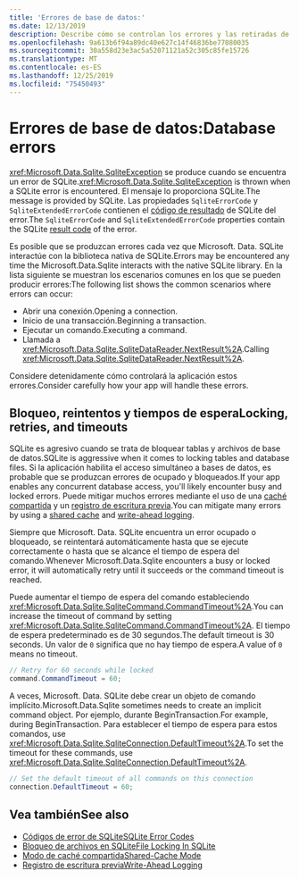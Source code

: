 ```yaml
---
title: 'Errores de base de datos:'
ms.date: 12/13/2019
description: Describe cómo se controlan los errores y las retiradas de la base de datos en la biblioteca.
ms.openlocfilehash: 9a613b6f94a89dc40e627c14f46836be77080035
ms.sourcegitcommit: 30a558d23e3ac5a52071121a52c305c85fe15726
ms.translationtype: MT
ms.contentlocale: es-ES
ms.lasthandoff: 12/25/2019
ms.locfileid: "75450493"
---
```

# <a name="database-errors"></a><span data-ttu-id="107ad-103">Errores de base de datos:</span><span class="sxs-lookup"><span data-stu-id="107ad-103">Database errors</span></span>

<span data-ttu-id="107ad-104"><xref:Microsoft.Data.Sqlite.SqliteException> se produce cuando se encuentra un error de SQLite.</span><span class="sxs-lookup"><span data-stu-id="107ad-104"><xref:Microsoft.Data.Sqlite.SqliteException> is thrown when a SQLite error is encountered.</span></span> <span data-ttu-id="107ad-105">El mensaje lo proporciona SQLite.</span><span class="sxs-lookup"><span data-stu-id="107ad-105">The message is provided by SQLite.</span></span> <span data-ttu-id="107ad-106">Las propiedades `SqliteErrorCode` y `SqliteExtendedErrorCode` contienen el [código de resultado](https://www.sqlite.org/rescode.html) de SQLite del error.</span><span class="sxs-lookup"><span data-stu-id="107ad-106">The `SqliteErrorCode` and `SqliteExtendedErrorCode` properties contain the SQLite [result code](https://www.sqlite.org/rescode.html) of the error.</span></span>

<span data-ttu-id="107ad-107">Es posible que se produzcan errores cada vez que Microsoft. Data. SQLite interactúe con la biblioteca nativa de SQLite.</span><span class="sxs-lookup"><span data-stu-id="107ad-107">Errors may be encountered any time the Microsoft.Data.Sqlite interacts with the native SQLite library.</span></span> <span data-ttu-id="107ad-108">En la lista siguiente se muestran los escenarios comunes en los que se pueden producir errores:</span><span class="sxs-lookup"><span data-stu-id="107ad-108">The following list shows the common scenarios where errors can occur:</span></span>

* <span data-ttu-id="107ad-109">Abrir una conexión.</span><span class="sxs-lookup"><span data-stu-id="107ad-109">Opening a connection.</span></span>
* <span data-ttu-id="107ad-110">Inicio de una transacción.</span><span class="sxs-lookup"><span data-stu-id="107ad-110">Beginning a transaction.</span></span>
* <span data-ttu-id="107ad-111">Ejecutar un comando.</span><span class="sxs-lookup"><span data-stu-id="107ad-111">Executing a command.</span></span>
* <span data-ttu-id="107ad-112">Llamada a <xref:Microsoft.Data.Sqlite.SqliteDataReader.NextResult%2A>.</span><span class="sxs-lookup"><span data-stu-id="107ad-112">Calling <xref:Microsoft.Data.Sqlite.SqliteDataReader.NextResult%2A>.</span></span>

<span data-ttu-id="107ad-113">Considere detenidamente cómo controlará la aplicación estos errores.</span><span class="sxs-lookup"><span data-stu-id="107ad-113">Consider carefully how your app will handle these errors.</span></span>

## <a name="locking-retries-and-timeouts"></a><span data-ttu-id="107ad-114">Bloqueo, reintentos y tiempos de espera</span><span class="sxs-lookup"><span data-stu-id="107ad-114">Locking, retries, and timeouts</span></span>

<span data-ttu-id="107ad-115">SQLite es agresivo cuando se trata de bloquear tablas y archivos de base de datos.</span><span class="sxs-lookup"><span data-stu-id="107ad-115">SQLite is aggressive when it comes to locking tables and database files.</span></span> <span data-ttu-id="107ad-116">Si la aplicación habilita el acceso simultáneo a bases de datos, es probable que se produzcan errores de ocupado y bloqueados.</span><span class="sxs-lookup"><span data-stu-id="107ad-116">If your app enables any concurrent database access, you'll likely encounter busy and locked errors.</span></span> <span data-ttu-id="107ad-117">Puede mitigar muchos errores mediante el uso de una [caché compartida](connection-strings.md#cache) y un [registro de escritura previa](async.md).</span><span class="sxs-lookup"><span data-stu-id="107ad-117">You can mitigate many errors by using a [shared cache](connection-strings.md#cache) and [write-ahead logging](async.md).</span></span>

<span data-ttu-id="107ad-118">Siempre que Microsoft. Data. SQLite encuentra un error ocupado o bloqueado, se reintentará automáticamente hasta que se ejecute correctamente o hasta que se alcance el tiempo de espera del comando.</span><span class="sxs-lookup"><span data-stu-id="107ad-118">Whenever Microsoft.Data.Sqlite encounters a busy or locked error, it will automatically retry until it succeeds or the command timeout is reached.</span></span>

<span data-ttu-id="107ad-119">Puede aumentar el tiempo de espera del comando estableciendo <xref:Microsoft.Data.Sqlite.SqliteCommand.CommandTimeout%2A>.</span><span class="sxs-lookup"><span data-stu-id="107ad-119">You can increase the timeout of command by setting <xref:Microsoft.Data.Sqlite.SqliteCommand.CommandTimeout%2A>.</span></span> <span data-ttu-id="107ad-120">El tiempo de espera predeterminado es de 30 segundos.</span><span class="sxs-lookup"><span data-stu-id="107ad-120">The default timeout is 30 seconds.</span></span> <span data-ttu-id="107ad-121">Un valor de `0` significa que no hay tiempo de espera.</span><span class="sxs-lookup"><span data-stu-id="107ad-121">A value of `0` means no timeout.</span></span>

```csharp
// Retry for 60 seconds while locked
command.CommandTimeout = 60;
```

<span data-ttu-id="107ad-122">A veces, Microsoft. Data. SQLite debe crear un objeto de comando implícito.</span><span class="sxs-lookup"><span data-stu-id="107ad-122">Microsoft.Data.Sqlite sometimes needs to create an implicit command object.</span></span> <span data-ttu-id="107ad-123">Por ejemplo, durante BeginTransaction.</span><span class="sxs-lookup"><span data-stu-id="107ad-123">For example, during BeginTransaction.</span></span> <span data-ttu-id="107ad-124">Para establecer el tiempo de espera para estos comandos, use <xref:Microsoft.Data.Sqlite.SqliteConnection.DefaultTimeout%2A>.</span><span class="sxs-lookup"><span data-stu-id="107ad-124">To set the timeout for these commands, use <xref:Microsoft.Data.Sqlite.SqliteConnection.DefaultTimeout%2A>.</span></span>

```csharp
// Set the default timeout of all commands on this connection
connection.DefaultTimeout = 60;
```

## <a name="see-also"></a><span data-ttu-id="107ad-125">Vea también</span><span class="sxs-lookup"><span data-stu-id="107ad-125">See also</span></span>

* [<span data-ttu-id="107ad-126">Códigos de error de SQLite</span><span class="sxs-lookup"><span data-stu-id="107ad-126">SQLite Error Codes</span></span>](https://www.sqlite.org/rescode.html)
* [<span data-ttu-id="107ad-127">Bloqueo de archivos en SQLite</span><span class="sxs-lookup"><span data-stu-id="107ad-127">File Locking In SQLite</span></span>](https://www.sqlite.org/lockingv3.html)
* [<span data-ttu-id="107ad-128">Modo de caché compartida</span><span class="sxs-lookup"><span data-stu-id="107ad-128">Shared-Cache Mode</span></span>](https://www.sqlite.org/sharedcache.html)
* [<span data-ttu-id="107ad-129">Registro de escritura previa</span><span class="sxs-lookup"><span data-stu-id="107ad-129">Write-Ahead Logging</span></span>](https://www.sqlite.org/wal.html)

